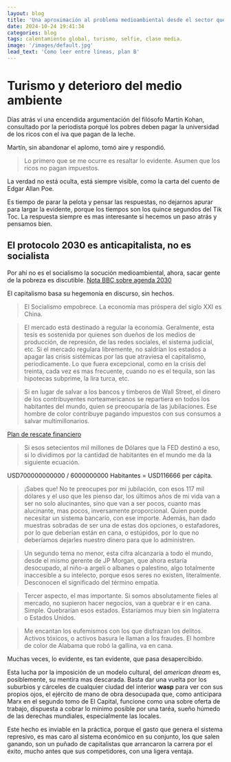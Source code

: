 ```yaml
---
layout: blog
title: 'Una aproximación al problema medioambiental desde el sector que mas poluciona'
date: 2024-10-24 19:41:34
categories: blog
tags: calentamiento global, turismo, selfie, clase media.
image: '/images/default.jpg'
lead_text: 'Como leer entre líneas, plan B'
---
```


# Turismo y deterioro del medio ambiente

Días atrás ví una encendida argumentación del filósofo Martín Kohan, consultado por la periodista porqué los pobres deben pagar la universidad de los ricos con el iva que pagan de la leche.

Martín, sin abandonar el aplomo, tomó aire y respondió.

> Lo primero que se me ocurre es resaltar lo evidente.  Asumen que los ricos no pagan impuestos.

La verdad no está oculta, está siempre visible, como la carta del cuento de Edgar Allan Poe.

Es tiempo de parar la pelota y pensar las respuestas, no dejarnos apurar para largar la evidente, porque los tiempos son los quince segundos del Tik Toc.  La respuesta siempre es mas interesante si hecemos un paso atrás y pensamos bien.  

## El protocolo 2030 es anticapitalista, no es socialista

Por ahí no es el socialismo la socución medioambiental, ahora, sacar gente de la pobreza es discutible. [Nota BBC sobre agenda 2030](https://www.nationalgeographicla.com/medio-ambiente/2023/12/que-es-la-agenda-2030-de-la-onu-y-cuales-son-sus-17-objetivos)

El capitalismo basa su hegemonía en discurso, sin hechos.  

> El Socialismo empobrece.  La economía mas próspera del siglo XXI es China.

> El mercado está destinado a regular la economía.  Geralmente, esta tesis es sostenida por quienes son dueños de los medios de producción, de represión, de las redes sociales, el sistema judicial, etc.  Si el mercado regulara libremente, no saldrían los estados a apagar las crisis sistémicas por las que atraviesa el capitalismo, periodicamente.  Lo que fuera excepcional, como en la crisis del treinta, cada vez es mas frecuente, cuando no es el tequila, son las hipotecas subprime, la lira turca, etc.  

> Si en lugar de salvar a los bancos y timberos de Wall Street, el dinero de los contribuyentes norteamericanos se repartiera en todos los habitantes del mundo, quien se preocuparía de las jubilaciones.  Ese hombre de color contribuye pagando impuestos con sus consumos a salvar multimillonarios.

[Plan de rescate financiero](https://es.wikipedia.org/wiki/Ley_de_Estabilizaci%C3%B3n_Econ%C3%B3mica_de_Urgencia_de_2008)

> Si esos setecientos mil millones de Dólares que la FED destinó a eso, si lo dividimos por la cantidad de habitantes en el mundo me da la siguiente ecuación.

USD700000000000 / 6000000000 Habitantes = USD116666 per cápita.

> ¡Sabes que!  No te preocupes por mi jubilación, con esos 117 mil dólares y el uso que les pienso dar, los últimos años de mi vida van a ser no solo alucinantes, sino que van a ser pocos, cuanto mas alucinante, mas pocos, inversamente proporcional.  Quien puede necesitar un sistema bancario, con ese importe.  Además, han dado muestras sobradas de ser una de estas dos opciones, o estafadores, por lo que deberían están en cana, o estúpidos, por lo que no deberíamos dejarles nuestro dinero para que lo administren.
 
> Un segundo tema no menor, esta cifra alcanzaría a todo el mundo, desde el mismo gerente de JP Morgan, que ahora estaría desocupado, al niño-a argelí o albanes o palestino, algo totalmente inaccesible a su intelecto, porque esos seres no existen, literalmente.  Desconocen el significado del término empatía.

> Tercer aspecto, el mas importante.  Si somos absolutamente fieles al mercado, no supieron hacer negocios, van a quebrar e ir en cana.  Simple.  Quebrarían esos estados.  Estaríamos muy bien sin Inglaterra o Estados Unidos.

> Me encantan los eufemismos con los que disfrazan los delitos.  Activos tóxicos, o activos basura le llaman a los fraudes.  El hombre de color de Alabama que robó la gallina, va en cana.

Muchas veces, lo evidente, es tan evidente, que pasa desapercibido.

Esta lucha por la imposición de un modelo cultural, del *american dream* es, posiblemente, su mentira mas descarada.  Basta dar una vuelta por los suburbios y cárceles de cualquier ciudad del interior **wasp** para ver con sus propios ojos, el ejército de mano de obra desocupada que, como anticipara Marx en el segundo tomo de El Capital, funcione como una sobre oferta de trabajo, dispuesta a cobrar lo mínimo posible por una taréa, sueño húmedo de las derechas mundiales, especialmente las locales.  

Este hecho es inviable en la práctica, porque el gasto que genera el sistema represivo, es mas caro al sistema económico en su conjunto, los que salen ganando, son un puñado de capitalistas que arrancaron la carrera por el éxito, mucho antes que sus competidores, con una ligera ventaja.





